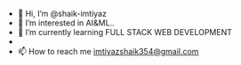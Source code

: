 - 👋 Hi, I’m @shaik-imtiyaz
- 👀 I’m interested in AI&ML..
- 🌱 I’m currently learning FULL STACK WEB DEVELOPMENT
-
- 📫 How to reach me imtiyazshaik354@gmail.com

<!---
shaik-imtiyaz/shaik-imtiyaz is a ✨ special ✨ repository because its `README.md` (this file) appears on your GitHub profile.
You can click the Preview link to take a look at your changes.
--->
